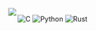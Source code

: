 <a href="https://github.com/ReverseSacle">
  <img align="left" src="https://readme-eta-three.vercel.app/api?username=ReverseSacle&&include_all_commits=true&&custom_title=ReverseSacle'%20GitHub%20Stats&bg_color=30,e96443,904e95&title_color=fff&text_color=fff" />
</a>

![C](https://img.shields.io/badge/-C-192133?style=flat-square&logo=c&logoColor=white)
![Python](https://img.shields.io/badge/-Python-192133?style=flat-square&logo=python&logoColor=white)
![Rust](https://img.shields.io/badge/-Rust-192133?style=flat-square&logo=Rust&logoColor=white)
